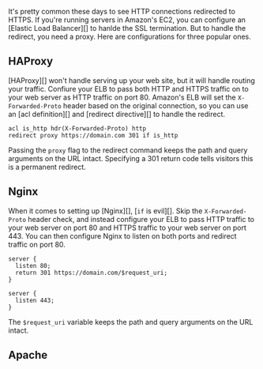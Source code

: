 <!--
title: Forcing HTTPS on in Amazon's EC2
created: 7 May 2013 - 9:52 pm
updated: 9 May 2013 - 7:49 am
publish: 7 May 2013
slug: https-elb
tags: coding, aws
-->

It's pretty common these days to see HTTP connections redirected to HTTPS. If
you're running servers in Amazon's EC2, you can configure an
[Elastic Load Balancer][] to hanlde the SSL termination. But to handle the
redirect, you need a proxy. Here are configurations for three popular ones.

## HAProxy ##

[HAProxy][] won't handle serving up your web site, but it will handle routing
your traffic. Confiure your ELB to pass both HTTP and HTTPS traffic on to your
web server as HTTP traffic on port 80. Amazon's ELB will set the
`X-Forwarded-Proto` header based on the original connection, so you can use an
[acl definition][] and [redirect directive][] to handle the redirect.

    acl is_http hdr(X-Forwarded-Proto) http
    redirect proxy https://domain.com 301 if is_http

Passing the `proxy` flag to the redirect command keeps the path and query
arguments on the URL intact. Specifying a 301 return code tells visitors
this is a permanent redirect.

## Nginx ##

When it comes to setting up [Nginx][], [`if` is evil][]. Skip the
`X-Forwarded-Proto` header check, and instead configure your ELB to pass HTTP
traffic to your web server on port 80 and HTTPS traffic to your web server on
port 443. You can then configure Nginx to listen on both ports and redirect
traffic on port 80.

    server {
      listen 80;
      return 301 https://domain.com/$request_uri;
    }

    server {
      listen 443;
    }

The `$request_uri` variable keeps the path and query arguments on the URL
intact.

## Apache ##
